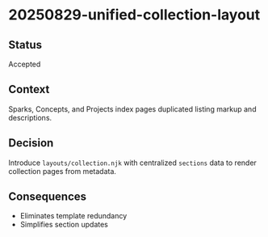 # 20250829-unified-collection-layout

## Status

Accepted

## Context

Sparks, Concepts, and Projects index pages duplicated listing markup and
descriptions.

## Decision

Introduce `layouts/collection.njk` with centralized `sections` data to render
collection pages from metadata.

## Consequences

- Eliminates template redundancy
- Simplifies section updates
